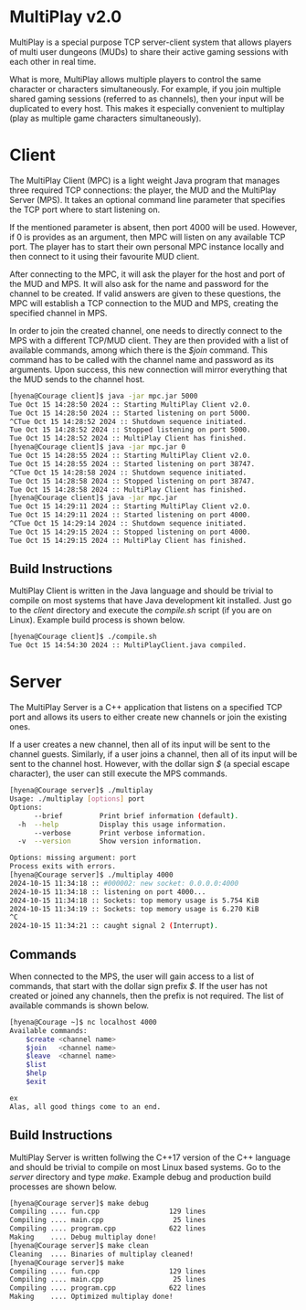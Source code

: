 # MultiPlay v2.0 ###############################################################

MultiPlay is a special purpose TCP server-client system that allows players of
multi user dungeons (MUDs) to share their active gaming sessions with each other
in real time.

What is more, MultiPlay allows multiple players to control the same character or
characters simultaneously. For example, if you join multiple shared gaming
sessions (referred to as channels), then your input will be duplicated to every
host. This makes it especially convenient to multiplay (play as multiple game
characters simultaneously).


# Client #######################################################################

The MultiPlay Client (MPC) is a light weight Java program that manages three
required TCP connections: the player, the MUD and the MultiPlay Server (MPS). It
takes an optional command line parameter that specifies the TCP port where to
start listening on.

If the mentioned parameter is absent, then port 4000 will be used. However, if
0 is provides as an argument, then MPC will listen on any available TCP port.
The player has to start their own personal MPC instance locally and then connect
to it using their favourite MUD client.

After connecting to the MPC, it will ask the player for the host and port of the
MUD and MPS. It will also ask for the name and password for the channel to be
created. If valid answers are given to these questions, the MPC will establish
a TCP connection to the MUD and MPS, creating the specified channel in MPS.

In order to join the created channel, one needs to directly connect to the MPS
with a different TCP/MUD client. They are then provided with a list of available
commands, among which there is the _$join_ command. This command has to be
called with the channel name and password as its arguments. Upon success, this
new connection will mirror everything that the MUD sends to the channel host.

```sh
[hyena@Courage client]$ java -jar mpc.jar 5000
Tue Oct 15 14:28:50 2024 :: Starting MultiPlay Client v2.0.
Tue Oct 15 14:28:50 2024 :: Started listening on port 5000.
^CTue Oct 15 14:28:52 2024 :: Shutdown sequence initiated.
Tue Oct 15 14:28:52 2024 :: Stopped listening on port 5000.
Tue Oct 15 14:28:52 2024 :: MultiPlay Client has finished.
[hyena@Courage client]$ java -jar mpc.jar 0
Tue Oct 15 14:28:55 2024 :: Starting MultiPlay Client v2.0.
Tue Oct 15 14:28:55 2024 :: Started listening on port 38747.
^CTue Oct 15 14:28:58 2024 :: Shutdown sequence initiated.
Tue Oct 15 14:28:58 2024 :: Stopped listening on port 38747.
Tue Oct 15 14:28:58 2024 :: MultiPlay Client has finished.
[hyena@Courage client]$ java -jar mpc.jar
Tue Oct 15 14:29:11 2024 :: Starting MultiPlay Client v2.0.
Tue Oct 15 14:29:11 2024 :: Started listening on port 4000.
^CTue Oct 15 14:29:14 2024 :: Shutdown sequence initiated.
Tue Oct 15 14:29:15 2024 :: Stopped listening on port 4000.
Tue Oct 15 14:29:15 2024 :: MultiPlay Client has finished.
```


## Build Instructions ##########################################################

MultiPlay Client is written in the Java language and should be trivial to
compile on most systems that have Java development kit installed. Just go to the
_client_ directory and execute the _compile.sh_ script (if you are on Linux).
Example build process is shown below.

```sh
[hyena@Courage client]$ ./compile.sh
Tue Oct 15 14:54:30 2024 :: MultiPlayClient.java compiled.
```


# Server #######################################################################

The MultiPlay Server is a C++ application that listens on a specified TCP port
and allows its users to either create new channels or join the existing ones.

If a user creates a new channel, then all of its input will be sent to the
channel guests. Similarly, if a user joins a channel, then all of its input will
be sent to the channel host. However, with the dollar sign _$_ (a special escape
character), the user can still execute the MPS commands.

```sh
[hyena@Courage server]$ ./multiplay
Usage: ./multiplay [options] port
Options:
      --brief         Print brief information (default).
  -h  --help          Display this usage information.
      --verbose       Print verbose information.
  -v  --version       Show version information.

Options: missing argument: port
Process exits with errors.
[hyena@Courage server]$ ./multiplay 4000
2024-10-15 11:34:18 :: #000002: new socket: 0.0.0.0:4000
2024-10-15 11:34:18 :: listening on port 4000...
2024-10-15 11:34:18 :: Sockets: top memory usage is 5.754 KiB
2024-10-15 11:34:19 :: Sockets: top memory usage is 6.270 KiB
^C
2024-10-15 11:34:21 :: caught signal 2 (Interrupt).
```


## Commands ####################################################################

When connected to the MPS, the user will gain access to a list of commands, that
start with the dollar sign prefix _$_. If the user has not created or joined any
channels, then the prefix is not required. The list of available commands is
shown below.

```sh
[hyena@Courage ~]$ nc localhost 4000
Available commands:
    $create <channel name>
    $join   <channel name>
    $leave  <channel name>
    $list
    $help
    $exit

ex
Alas, all good things come to an end.
```


## Build Instructions ##########################################################

MultiPlay Server is written follwing the C++17 version of the C++ language and
should be trivial to compile on most Linux based systems. Go to the _server_
directory and type _make_. Example debug and production build processes are
shown below.

```sh
[hyena@Courage server]$ make debug
Compiling .... fun.cpp             	   129 lines
Compiling .... main.cpp            	    25 lines
Compiling .... program.cpp         	   622 lines
Making    .... Debug multiplay done!
[hyena@Courage server]$ make clean
Cleaning  .... Binaries of multiplay cleaned!
[hyena@Courage server]$ make
Compiling .... fun.cpp             	   129 lines
Compiling .... main.cpp            	    25 lines
Compiling .... program.cpp         	   622 lines
Making    .... Optimized multiplay done!
```
